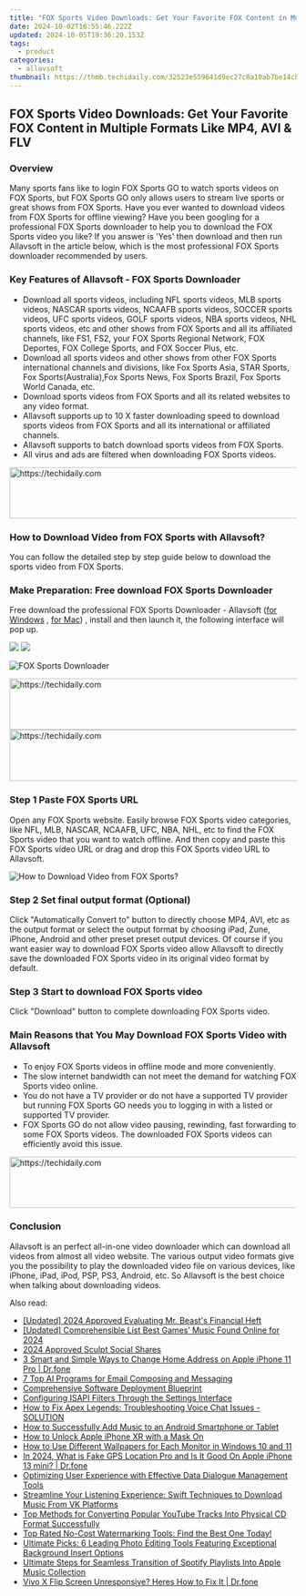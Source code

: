 ```yaml
---
title: "FOX Sports Video Downloads: Get Your Favorite FOX Content in Multiple Formats Like MP4, AVI & FLV"
date: 2024-10-02T16:55:46.222Z
updated: 2024-10-05T19:36:20.153Z
tags:
  - product
categories:
  - allavsoft
thumbnail: https://thmb.techidaily.com/32523e559641d9ec27c8a10ab7be14cb0b35f831c8a7be2e764f2665633793d5.jpg
---
```


## FOX Sports Video Downloads: Get Your Favorite FOX Content in Multiple Formats Like MP4, AVI & FLV

### Overview

Many sports fans like to login FOX Sports GO to watch sports videos on FOX Sports, but FOX Sports GO only allows users to stream live sports or great shows from FOX Sports. Have you ever wanted to download videos from FOX Sports for offline viewing? Have you been googling for a professional FOX Sports downloader to help you to download the FOX Sports video you like? If you answer is 'Yes' then download and then run Allavsoft in the article below, which is the most professional FOX Sports downloader recommended by users.

### Key Features of Allavsoft - FOX Sports Downloader

* Download all sports videos, including NFL sports videos, MLB sports videos, NASCAR sports videos, NCAAFB sports videos, SOCCER sports videos, UFC sports videos, GOLF sports videos, NBA sports videos, NHL sports videos, etc and other shows from FOX Sports and all its affiliated channels, like FS1, FS2, your FOX Sports Regional Network, FOX Deportes, FOX College Sports, and FOX Soccer Plus, etc.
* Download all sports videos and other shows from other FOX Sports international channels and divisions, like Fox Sports Asia, STAR Sports, Fox Sports(Australia),Fox Sports News, Fox Sports Brazil, Fox Sports World Canada, etc.
* Download sports videos from FOX Sports and all its related websites to any video format.
* Allavsoft supports up to 10 X faster downloading speed to download sports videos from FOX Sports and all its international or affiliated channels.
* Allavsoft supports to batch download sports videos from FOX Sports.
* All virus and ads are filtered when downloading FOX Sports videos.

<!-- affiliate ads begin -->
<a href="https://aligracehair.sjv.io/c/5597632/1997722/19272" target="_top" id="1997722">
  <img src="//a.impactradius-go.com/display-ad/19272-1997722" border="0" alt="https://techidaily.com" width="728" height="90"/>
</a>
<img height="0" width="0" src="https://aligracehair.sjv.io/i/5597632/1997722/19272" style="position:absolute;visibility:hidden;" border="0" />
<!-- affiliate ads end -->

### How to Download Video from FOX Sports with Allavsoft?

You can follow the detailed step by step guide below to download the sports video from FOX Sports.

### Make Preparation: Free download FOX Sports Downloader

Free download the professional FOX Sports Downloader - Allavsoft ([for Windows](https://tools.techidaily.com/allavsoft/products/) , [for Mac](https://tools.techidaily.com/allavsoft/products/)) , install and then launch it, the following interface will pop up.

[![](https://www.allavsoft.com/how-to/../images/how-to/free-download-win.jpg)](https://tools.techidaily.com/allavsoft/products/) [![](https://www.allavsoft.com/how-to/../images/how-to/free-download-mac.jpg)](https://tools.techidaily.com/allavsoft/products/)

![FOX Sports Downloader](https://www.allavsoft.com/how-to/../images/allavsoft/screen-shot-600.jpg)

<!-- affiliate ads begin -->
<a href="https://appsumo.8odi.net/c/5597632/2087390/7443" target="_top" id="2087390">
  <img src="//a.impactradius-go.com/display-ad/7443-2087390" border="0" alt="https://techidaily.com" width="728" height="90"/>
</a>
<img height="0" width="0" src="https://appsumo.8odi.net/i/5597632/2087390/7443" style="position:absolute;visibility:hidden;" border="0" />
<!-- affiliate ads end -->

<!-- affiliate ads begin -->
<a href="https://aligracehair.sjv.io/c/5597632/1972684/19272" target="_top" id="1972684">
  <img src="//a.impactradius-go.com/display-ad/19272-1972684" border="0" alt="https://techidaily.com" width="728" height="90"/>
</a>
<img height="0" width="0" src="https://aligracehair.sjv.io/i/5597632/1972684/19272" style="position:absolute;visibility:hidden;" border="0" />
<!-- affiliate ads end -->

### Step 1 Paste FOX Sports URL

Open any FOX Sports website. Easily browse FOX Sports video categories, like NFL, MLB, NASCAR, NCAAFB, UFC, NBA, NHL, etc to find the FOX Sports video that you want to watch offline. And then copy and paste this FOX Sports video URL or drag and drop this FOX Sports video URL to Allavsoft.

![How to Download Video from FOX Sports?](https://www.allavsoft.com/how-to/../images/how-to/download-rtmp-video/download-rtmp-video.jpg)

### Step 2 Set final output format (Optional)

Click "Automatically Convert to" button to directly choose MP4, AVI, etc as the output format or select the output format by choosing iPad, Zune, iPhone, Android and other preset preset output devices. Of course if you want easier way to download FOX Sports video allow Allavsoft to directly save the downloaded FOX Sports video in its original video format by default.

### Step 3 Start to download FOX Sports video

Click "Download" button to complete downloading FOX Sports video.

### Main Reasons that You May Download FOX Sports Video with Allavsoft

* To enjoy FOX Sports videos in offline mode and more conveniently.
* The slow internet bandwidth can not meet the demand for watching FOX Sports video online.
* You do not have a TV provider or do not have a supported TV provider but running FOX Sports GO needs you to logging in with a listed or supported TV provider.
* FOX Sports GO do not allow video pausing, rewinding, fast forwarding to some FOX Sports videos. The downloaded FOX Sports videos can efficiently avoid this issue.

<!-- affiliate ads begin -->
<a href="https://ursime.pxf.io/c/5597632/2136545/16384" target="_top" id="2136545">
  <img src="//a.impactradius-go.com/display-ad/16384-2136545" border="0" alt="https://techidaily.com" width="728" height="90"/>
</a>
<img height="0" width="0" src="https://ursime.pxf.io/i/5597632/2136545/16384" style="position:absolute;visibility:hidden;" border="0" />
<!-- affiliate ads end -->

### Conclusion

Allavsoft is an perfect all-in-one video downloader which can download all videos from almost all video website. The various output video formats give you the possibility to play the downloaded video file on various devices, like iPhone, iPad, iPod, PSP, PS3, Android, etc. So Allavsoft is the best choice when talking about downloading videos.

<ins class="adsbygoogle"
     style="display:block"
     data-ad-format="autorelaxed"
     data-ad-client="ca-pub-7571918770474297"
     data-ad-slot="1223367746"></ins>

<ins class="adsbygoogle"
     style="display:block"
     data-ad-client="ca-pub-7571918770474297"
     data-ad-slot="8358498916"
     data-ad-format="auto"
     data-full-width-responsive="true"></ins>

<span class="atpl-alsoreadstyle">Also read:</span>
<div><ul>
<li><a href="https://facebook-video-footage.techidaily.com/updated-2024-approved-evaluating-mr-beasts-financial-heft/"><u>[Updated] 2024 Approved Evaluating Mr. Beast's Financial Heft</u></a></li>
<li><a href="https://fox-info.techidaily.com/updated-comprehensible-list-best-games-music-found-online-for-2024/"><u>[Updated] Comprehensible List Best Games’ Music Found Online for 2024</u></a></li>
<li><a href="https://extra-approaches.techidaily.com/2024-approved-sculpt-social-shares/"><u>2024 Approved Sculpt Social Shares</u></a></li>
<li><a href="https://iphone-location.techidaily.com/3-smart-and-simple-ways-to-change-home-address-on-apple-iphone-11-pro-drfone-by-drfone-virtual-ios/"><u>3 Smart and Simple Ways to Change Home Address on Apple iPhone 11 Pro | Dr.fone</u></a></li>
<li><a href="https://tech-haven.techidaily.com/7-top-ai-programs-for-email-composing-and-messaging/"><u>7 Top AI Programs for Email Composing and Messaging</u></a></li>
<li><a href="https://fox-place.techidaily.com/comprehensive-software-deployment-blueprint/"><u>Comprehensive Software Deployment Blueprint</u></a></li>
<li><a href="https://fox-place.techidaily.com/configuring-isapi-filters-through-the-settings-interface/"><u>Configuring ISAPI Filters Through the Settings Interface</u></a></li>
<li><a href="https://sound-issues.techidaily.com/how-to-fix-apex-legends-troubleshooting-voice-chat-issues-solution/"><u>How to Fix Apex Legends: Troubleshooting Voice Chat Issues - SOLUTION</u></a></li>
<li><a href="https://fox-place.techidaily.com/how-to-successfully-add-music-to-an-android-smartphone-or-tablet/"><u>How to Successfully Add Music to an Android Smartphone or Tablet</u></a></li>
<li><a href="https://ios-unlock.techidaily.com/how-to-unlock-apple-iphone-xr-with-a-mask-on-by-drfone-ios/"><u>How to Unlock Apple iPhone XR with a Mask On</u></a></li>
<li><a href="https://win11-tips.techidaily.com/how-to-use-different-wallpapers-for-each-monitor-in-windows-10-and-11/"><u>How to Use Different Wallpapers for Each Monitor in Windows 10 and 11</u></a></li>
<li><a href="https://phone-solutions.techidaily.com/in-2024-what-is-fake-gps-location-pro-and-is-it-good-on-apple-iphone-13-mini-drfone-by-drfone-virtual-ios/"><u>In 2024, What is Fake GPS Location Pro and Is It Good On Apple iPhone 13 mini? | Dr.fone</u></a></li>
<li><a href="https://fox-place.techidaily.com/optimizing-user-experience-with-effective-data-dialogue-management-tools/"><u>Optimizing User Experience with Effective Data Dialogue Management Tools</u></a></li>
<li><a href="https://fox-place.techidaily.com/streamline-your-listening-experience-swift-techniques-to-download-music-from-vk-platforms/"><u>Streamline Your Listening Experience: Swift Techniques to Download Music From VK Platforms</u></a></li>
<li><a href="https://fox-place.techidaily.com/top-methods-for-converting-popular-youtube-tracks-into-physical-cd-format-successfully/"><u>Top Methods for Converting Popular YouTube Tracks Into Physical CD Format Successfully</u></a></li>
<li><a href="https://fox-place.techidaily.com/top-rated-no-cost-watermarking-tools-find-the-best-one-today/"><u>Top Rated No-Cost Watermarking Tools: Find the Best One Today!</u></a></li>
<li><a href="https://fox-place.techidaily.com/ultimate-picks-6-leading-photo-editing-tools-featuring-exceptional-background-insert-options/"><u>Ultimate Picks: 6 Leading Photo Editing Tools Featuring Exceptional Background Insert Options</u></a></li>
<li><a href="https://fox-place.techidaily.com/ultimate-steps-for-seamless-transition-of-spotify-playlists-into-apple-music-collection/"><u>Ultimate Steps for Seamless Transition of Spotify Playlists Into Apple Music Collection</u></a></li>
<li><a href="https://howto.techidaily.com/vivo-x-flip-screen-unresponsive-heres-how-to-fix-it-drfone-by-drfone-fix-android-problems-fix-android-problems/"><u>Vivo X Flip Screen Unresponsive? Heres How to Fix It | Dr.fone</u></a></li>
</ul></div>


